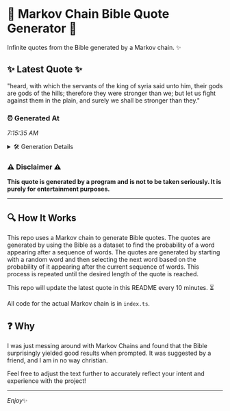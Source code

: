 # 📖 Markov Chain Bible Quote Generator 📖

Infinite quotes from the Bible generated by a Markov chain. ✨

## ✨ Latest Quote ✨
"heard, with which the servants of the king of syria said unto him, their gods are gods of the hills; therefore they were stronger than we; but let us fight against them in the plain, and surely we shall be stronger than they."

### ⏰ Generated At
*7:15:35 AM*

<details>
    <summary>🛠️ Generation Details</summary>
    <p>
        <strong>🌱 Seed:</strong> heard,<br>
        <strong>🔄 Iterations:</strong> 42<br>
        <strong>📜 Context History:</strong><br>[ heard, ]: with<br>[ heard,, with ]: which<br>[ heard,, with, which ]: the<br>[ heard,, with, which, the ]: servants<br>[ heard,, with, which, the, servants ]: of<br>[ heard,, with, which, the, servants, of ]: the<br>[ with, which, the, servants, of, the ]: king<br>[ which, the, servants, of, the, king ]: of<br>[ the, servants, of, the, king, of ]: syria<br>[ servants, of, the, king, of, syria ]: said<br>[ of, the, king, of, syria, said ]: unto<br>[ the, king, of, syria, said, unto ]: him,<br>[ king, of, syria, said, unto, him, ]: their<br>[ of, syria, said, unto, him,, their ]: gods<br>[ syria, said, unto, him,, their, gods ]: are<br>[ said, unto, him,, their, gods, are ]: gods<br>[ unto, him,, their, gods, are, gods ]: of<br>[ him,, their, gods, are, gods, of ]: the<br>[ their, gods, are, gods, of, the ]: hills;<br>[ gods, are, gods, of, the, hills; ]: therefore<br>[ are, gods, of, the, hills;, therefore ]: they<br>[ gods, of, the, hills;, therefore, they ]: were<br>[ of, the, hills;, therefore, they, were ]: stronger<br>[ the, hills;, therefore, they, were, stronger ]: than<br>[ hills;, therefore, they, were, stronger, than ]: we;<br>[ therefore, they, were, stronger, than, we; ]: but<br>[ they, were, stronger, than, we;, but ]: let<br>[ were, stronger, than, we;, but, let ]: us<br>[ stronger, than, we;, but, let, us ]: fight<br>[ than, we;, but, let, us, fight ]: against<br>[ we;, but, let, us, fight, against ]: them<br>[ but, let, us, fight, against, them ]: in<br>[ let, us, fight, against, them, in ]: the<br>[ us, fight, against, them, in, the ]: plain,<br>[ fight, against, them, in, the, plain, ]: and<br>[ against, them, in, the, plain,, and ]: surely<br>[ them, in, the, plain,, and, surely ]: we<br>[ in, the, plain,, and, surely, we ]: shall<br>[ the, plain,, and, surely, we, shall ]: be<br>[ plain,, and, surely, we, shall, be ]: stronger<br>[ and, surely, we, shall, be, stronger ]: than<br>[ surely, we, shall, be, stronger, than ]: they.<br>
    </p>
</details>

### ⚠️ Disclaimer ⚠️
**This quote is generated by a program and is not to be taken seriously. It is purely for entertainment purposes.**

---

## 🔍 How It Works

This repo uses a Markov chain to generate Bible quotes. The quotes are generated by using the Bible as a dataset to find the probability of a word appearing after a sequence of words. The quotes are generated by starting with a random word and then selecting the next word based on the probability of it appearing after the current sequence of words. This process is repeated until the desired length of the quote is reached.

This repo will update the latest quote in this README every 10 minutes. ⏳

All code for the actual Markov chain is in `index.ts`.

## ❓ Why

I was just messing around with Markov Chains and found that the Bible surprisingly yielded good results when prompted. 
It was suggested by a friend, and I am in no way christian.

Feel free to adjust the text further to accurately reflect your intent and experience with the project!

---

*Enjoy*✨
